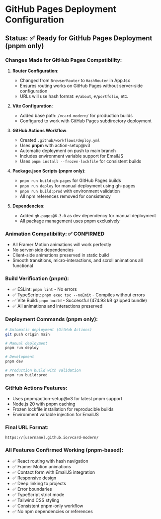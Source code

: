 # GitHub Pages Deployment Configuration

## Status: ✅ Ready for GitHub Pages Deployment (pnpm only)

### Changes Made for GitHub Pages Compatibility:

1. **Router Configuration**:
   - Changed from `BrowserRouter` to `HashRouter` in App.tsx
   - Ensures routing works on GitHub Pages without server-side configuration
   - URLs will use hash format: `#/about`, `#/portfolio`, etc.

2. **Vite Configuration**:
   - Added base path: `/vcard-modern/` for production builds
   - Configured to work with GitHub Pages subdirectory deployment

3. **GitHub Actions Workflow**:
   - Created `.github/workflows/deploy.yml` 
   - Uses **pnpm** with action-setup@v3
   - Automatic deployment on push to main branch
   - Includes environment variable support for EmailJS
   - Uses `pnpm install --frozen-lockfile` for consistent builds

4. **Package.json Scripts (pnpm only)**:
   - `pnpm run build:gh-pages` for GitHub Pages builds
   - `pnpm run deploy` for manual deployment using gh-pages
   - `pnpm run build:prod` with environment validation
   - All npm references removed for consistency

5. **Dependencies**:
   - Added `gh-pages@6.3.0` as dev dependency for manual deployment
   - All package management uses pnpm exclusively

### Animation Compatibility: ✅ CONFIRMED
- All Framer Motion animations will work perfectly
- No server-side dependencies
- Client-side animations preserved in static build
- Smooth transitions, micro-interactions, and scroll animations all functional

### Build Verification (pnpm):
- ✅ ESLint: `pnpm lint` - No errors
- ✅ TypeScript: `pnpm exec tsc --noEmit` - Compiles without errors  
- ✅ Vite Build: `pnpm build` - Successful (474.93 kB gzipped bundle)
- ✅ All animations and interactions preserved

### Deployment Commands (pnpm only):
```bash
# Automatic deployment (GitHub Actions)
git push origin main

# Manual deployment
pnpm run deploy

# Development
pnpm dev

# Production build with validation
pnpm run build:prod
```

### GitHub Actions Features:
- Uses pnpm/action-setup@v3 for latest pnpm support
- Node.js 20 with pnpm caching
- Frozen lockfile installation for reproducible builds
- Environment variable injection for EmailJS

### Final URL Format:
`https://[username].github.io/vcard-modern/`

### All Features Confirmed Working (pnpm-based):
- ✅ React routing with hash navigation
- ✅ Framer Motion animations 
- ✅ Contact form with EmailJS integration
- ✅ Responsive design
- ✅ Deep linking to projects
- ✅ Error boundaries
- ✅ TypeScript strict mode
- ✅ Tailwind CSS styling
- ✅ Consistent pnpm-only workflow
- ✅ No npm dependencies or references
